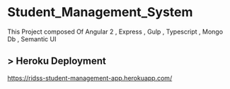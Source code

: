 # Student_Management_System
This Project composed Of Angular 2 , Express , Gulp , Typescript , Mongo Db , Semantic UI

## > Heroku Deployment

  https://ridss-student-management-app.herokuapp.com/
